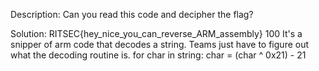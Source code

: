 Description: Can you read this code and decipher the flag?

Solution: RITSEC{hey_nice_you_can_reverse_ARM_assembly}
100
It's a snipper of arm code that decodes a string. Teams just have to figure out what the decoding routine is.
for char in string:
	char = (char ^ 0x21) - 21
